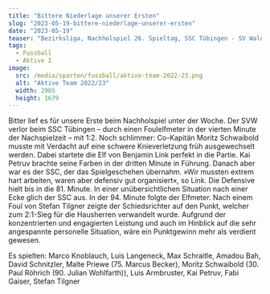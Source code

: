 ```yaml
---
title: "Bittere Niederlage unserer Ersten"
slug: "2023-05-19-bittere-niederlage-unserer-ersten"
date: "2023-05-19"
teaser: "Bezirksliga, Nachholspiel 26. Spieltag, SSC Tübingen - SV Walddorf 2:1 (0:1)"
tags:
  - Fussball
  - Aktive I
image:
  src: /media/sparten/fussball/aktive-team-2022-23.png
  alt: "Aktive Team 2022/23"
  width: 2985
  height: 1679 
---
```

Bitter lief es für unsere Erste beim Nachholspiel unter der Woche. Der SVW verlor beim SSC Tübingen – durch einen Foulelfmeter in der vierten Minute der Nachspielzeit – mit 1:2. Noch schlimmer: Co-Kapitän Moritz Schwaibold musste mit Verdacht auf eine schwere Knieverletzung früh ausgewechselt werden. Dabei startete die Elf von Benjamin Link perfekt in die Partie. Kai Petruv brachte seine Farben in der dritten Minute in Führung. Danach aber war es der SSC, der das Spielgeschehen übernahm. »Wir mussten extrem hart arbeiten, waren aber defensiv gut organisiert«, so Link. Die Defensive hielt bis in die 81. Minute. In einer unübersichtlichen Situation nach einer Ecke glich der SSC aus. In der 94. Minute folgte der Elfmeter. Nach einem Foul von Stefan Tilgner zeigte der Schiedsrichter auf den Punkt, welcher zum 2:1-Sieg für die Hausherren verwandelt wurde. Aufgrund der konzentrierten und engagierten Leistung und auch im Hinblick auf die sehr angespannte personelle Situation, wäre ein Punktgewinn mehr als verdient gewesen.

Es spielten: Marco Knoblauch, Luis Langeneck, Max Schraitle, Amadou Bah, David Schnitzler, Malte Priewe (75. Marcus Becker), Moritz Schwaibold (30. Paul Röhrich (90. Julian Wohlfarth)), Luis Armbruster, Kai Petruv, Fabi Gaiser, Stefan Tilgner
